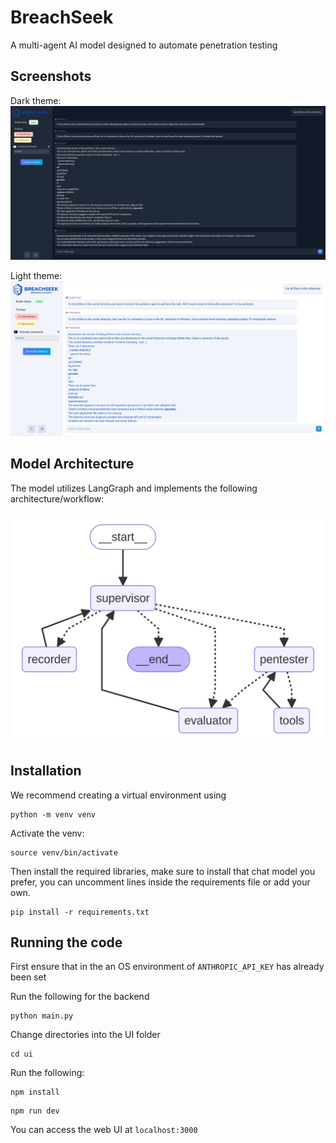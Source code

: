 # BreachSeek

A multi-agent AI model designed to automate penetration testing

## Screenshots
Dark theme:
![WebUI_Dark](images/WebUI_Dark.png)

Light theme:
![WebUI_Light](images/WebUI_Light.png)

## Model Architecture
The model utilizes LangGraph and implements the following architecture/workflow:

![Model Architecture](images/Graph.png)

## Installation

We recommend creating a virtual environment using 

```console
python -m venv venv
```

Activate the venv:
```console
source venv/bin/activate
```

Then install the required libraries, make sure to install that chat model you prefer, you can uncomment lines inside the requirements file or add your own. 

```console
pip install -r requirements.txt
```

## Running the code 
First ensure that in the an OS environment of `ANTHROPIC_API_KEY` has already been set

Run the following for the backend
```console
python main.py
```

Change directories into the UI folder
```console
cd ui
```

Run the following:
```console
npm install
```

```console
npm run dev
```

You can access the web UI at `localhost:3000`

